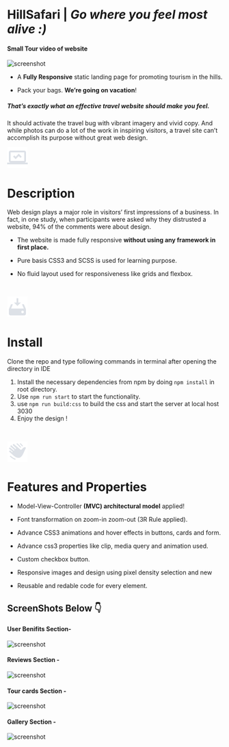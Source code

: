 # HillSafari | <i>Go where you feel most alive :)</i>

#### Small Tour video of website
![screenshot](https://github.com/deathook007/Hillsafari/blob/master/image/HillSafari.gif)

- A <b>Fully Responsive</b> static landing page for promoting tourism in the hills.

- Pack your bags. <b>We’re going on vacation</b>!

##### That’s exactly what an effective travel website should make you feel. 
It should activate the travel bug with vibrant imagery and vivid copy. And while photos can do a lot of the work in inspiring visitors, a travel site can’t accomplish its purpose without great web design.
<br>

![screenshot](https://github.com/deathook007/cli-boilerplates/blob/master/Image%20-%20quick%20use/usage.png)
# Description

Web design plays a major role in visitors’ first impressions of a business. In fact, in one study, when participants were asked why they distrusted a website, 94% of the comments were about design.

- The website is made fully responsive <b>without using any framework in first place.</b>

- Pure basis CSS3 and SCSS is used for learning purpose.

- No fluid layout used for responsiveness like grids and flexbox.
<br>

![screenshot](https://github.com/deathook007/cli-boilerplates/blob/master/Image%20-%20quick%20use/install.png)
# Install

Clone the repo and type following commands in terminal after opening the directory in IDE
   1. Install the necessary dependencies from npm by doing ``` npm install ``` in root directory.
   2. Use ``` npm run start ``` to start the functionality.
   3. use ``` npm run build:css ``` to build the css and start the server at local host 3030
   4. Enjoy the design !
<br>

![screenshot](https://github.com/deathook007/cli-boilerplates/blob/master/Image%20-%20quick%20use/connect.png)
# Features and Properties

- Model-View-Controller <b>(MVC) architectural model</b> applied!

- Font transformation on zoom-in zoom-out (3R Rule applied).

- Advance CSS3 animations and hover effects in buttons, cards and form.

- Advance css3 properties like clip, media query and animation used.

- Custom checkbox button.

- Responsive images and design using pixel density selection and new <picture>

- Reusable and redable code for every element.

## ScreenShots Below 👇

#### User Benifits Section-

![screenshot](https://github.com/deathook007/HillSafari/blob/master/image/Hill%20Safari%20__BenifitSection.png)

#### Reviews Section -

![screenshot](https://github.com/deathook007/HillSafari/blob/master/image/Hill%20Safari%20__Review.png)

#### Tour cards Section -

![screenshot](https://github.com/deathook007/HillSafari/blob/master/image/Hill%20Safari%20__TourCards.png)

#### Gallery Section -

![screenshot](https://github.com/deathook007/HillSafari/blob/master/image/Hill%20Safari%20__Gallery.png)


